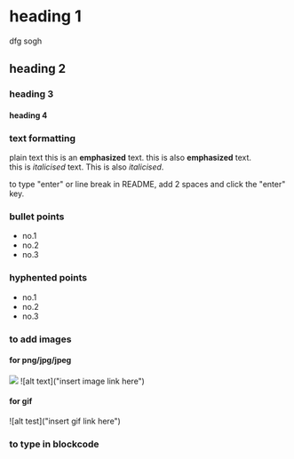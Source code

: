 # heading 1
dfg
sogh
## heading 2

### heading 3

#### heading 4

### text formatting
plain text
this is an **emphasized** text. this is also __emphasized__ text.  
this is _italicised_ text. This is also *italicised*.

to type "enter" or line break in README, add 2 spaces and click the "enter" key. 

### bullet points
* no.1
* no.2
* no.3

### hyphented points
- no.1
- no.2
- no.3

### to add images
#### for png/jpg/jpeg
<img src="insert image link here">
![alt text]("insert image link here")

#### for gif
![alt test]("insert gif link here")

### to type in blockcode



